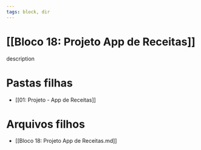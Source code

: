 ```yaml
---
tags: block, dir
---
```


# [[Bloco 18: Projeto App de Receitas]]

description

# Pastas filhas

- [[01: Projeto - App de Receitas]]

# Arquivos filhos

- [[Bloco 18: Projeto App de Receitas.md]]
